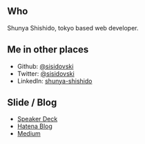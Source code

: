 ## Who

Shunya Shishido, tokyo based web developer.

## Me in other places

- Github: [@sisidovski](https://github.com/sisidovski)
- Twitter: [@sisidovski](https://twitter.com/sisidovski)
- LinkedIn: [shunya-shishido](https://www.linkedin.com/in/shunya-shishido/)

## Slide / Blog

- [Speaker Deck](https://speakerdeck.com/sisidovski)
- [Hatena Blog](https://sisidovski.hatenablog.com/)
- [Medium](https://medium.com/@sisidovski)

